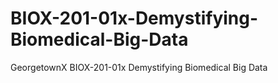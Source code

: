 # BIOX-201-01x-Demystifying-Biomedical-Big-Data
GeorgetownX BIOX-201-01x Demystifying Biomedical Big Data

